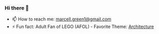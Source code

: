 ### Hi there 👋

<!--
**MarcellG2/MarcellG2** is a ✨ _special_ ✨ repository because its `README.md` (this file) appears on your GitHub profile.

Here are some ideas to get you started:

- 🔭 I’m currently working on ...
- 🌱 I’m currently learning ...
- 👯 I’m looking to collaborate on ...
- 🤔 I’m looking for help with ...
- 💬 Ask me about ...
- 📫 How to reach me: ...
- 😄 Pronouns: ...
- ⚡ Fun fact: ...
-->

<!-- - 🌱 I’m currently . -->
- 📫 How to reach me: <marcell.green1@gmail.com>
- ⚡ Fun fact: Adult Fan of LEGO (AFOL) - Favorite Theme: [Architecture](https://www.lego.com/en-us/themes/architecture/about)
